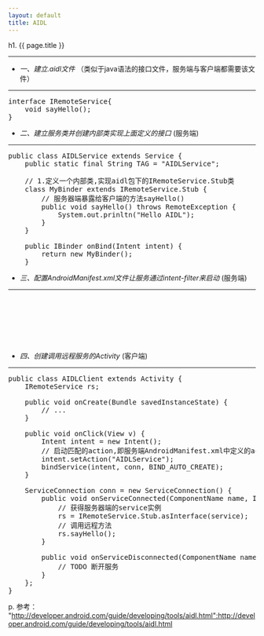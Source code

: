 ```yaml
---
layout: default
title: AIDL
---
```


h1. {{ page.title }}
<hr />

* *一、建立.aidl文件* （类似于java语法的接口文件，服务端与客户端都需要该文件）
<hr />

<pre class="brush: java">
interface IRemoteService{
    void sayHello();
}
</pre>

* *二、建立服务类并创建内部类实现上面定义的接口* (服务端)
<hr />

<pre class="brush: java">
public class AIDLService extends Service {
    public static final String TAG = "AIDLService";

    // 1.定义一个内部类,实现aidl包下的IRemoteService.Stub类
    class MyBinder extends IRemoteService.Stub {
        // 服务器端暴露给客户端的方法sayHello()
        public void sayHello() throws RemoteException {
            System.out.prinltn("Hello AIDL");
        }
    }
    
    public IBinder onBind(Intent intent) {
        return new MyBinder();
    }
</pre>

* *三、配置AndroidManifest.xml文件让服务通过intent-filter来启动* (服务端)
<hr />

<pre class="brush: xml">
<service android:name="com.linguofeng.service.AIDLService">
    <intent-filter>
        <!-- 通过action匹配找到这个AIDLService服务 -->
        <action android:name="AIDLService" />
    </intent-filter>
</service>
</pre>

* *四、创建调用远程服务的Activity* (客户端)
<hr />

<pre class="brush: java">
public class AIDLClient extends Activity {
    IRemoteService rs;
    
    public void onCreate(Bundle savedInstanceState) {
        // ...
    }
    
    public void onClick(View v) {
        Intent intent = new Intent();
        // 启动匹配的action,即服务端AndroidManifest.xml中定义的action名称
        intent.setAction("AIDLService");
        bindService(intent, conn, BIND_AUTO_CREATE);
    }
    
    ServiceConnection conn = new ServiceConnection() {
        public void onServiceConnected(ComponentName name, IBinder service) {
            // 获得服务器端的service实例
            rs = IRemoteService.Stub.asInterface(service);
            // 调用远程方法
            rs.sayHello();
        }

        public void onServiceDisconnected(ComponentName name) {
            // TODO 断开服务
        }
    };
}
</pre>

p. 参考： "http://developer.android.com/guide/developing/tools/aidl.html":http://developer.android.com/guide/developing/tools/aidl.html